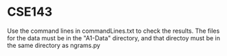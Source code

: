 # CSE143

Use the command lines in commandLines.txt to check the results.
The files for the data must be in the "A1-Data" directory, and that directoy must be
in the same directory as ngrams.py